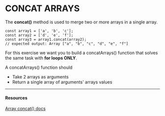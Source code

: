 # CONCAT ARRAYS

The **concat()** method is used to merge two or more arrays in a single array.

```JS
const array1 = ['a', 'b', 'c'];
const array2 = ['d', 'e', 'f'];
const array3 = array1.concat(array2);
// expected output: Array ["a", "b", "c", "d", "e", "f"]
```

For this exercise we want you to build a concatArrays() function that solves the same task with **for loops ONLY**.

A concatArrays() function should
 * Take 2 arrays as arguments
 * Return a single array of arguments' arrays values

---
#### Resources
[Array concat() docs](https://developer.mozilla.org/en-US/docs/Web/JavaScript/Reference/Global_Objects/Array/concat)
